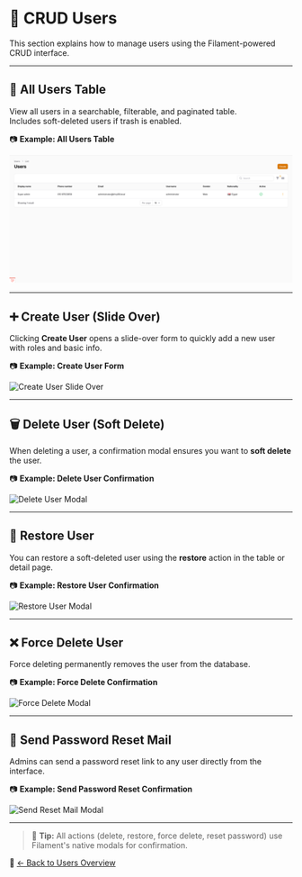 # 👤 CRUD Users

This section explains how to manage users using the Filament-powered CRUD interface.

---

## 🧾 All Users Table

View all users in a searchable, filterable, and paginated table.  
Includes soft-deleted users if trash is enabled.

📷 **Example: All Users Table**

![All Users Table](all-users.png)

---

## ➕ Create User (Slide Over)

Clicking **Create User** opens a slide-over form to quickly add a new user with roles and basic info.

📷 **Example: Create User Form**

![Create User Slide Over](images/users/create-user.png)

---

## 🗑️ Delete User (Soft Delete)

When deleting a user, a confirmation modal ensures you want to **soft delete** the user.

📷 **Example: Delete User Confirmation**

![Delete User Modal](images/users/delete-user-confirmation.png)

---

## 🔄 Restore User

You can restore a soft-deleted user using the **restore** action in the table or detail page.

📷 **Example: Restore User Confirmation**

![Restore User Modal](images/users/restore-user-confirmation.png)

---

## ❌ Force Delete User

Force deleting permanently removes the user from the database.

📷 **Example: Force Delete Confirmation**

![Force Delete Modal](images/users/force-delete-confirmation.png)

---

## 📧 Send Password Reset Mail

Admins can send a password reset link to any user directly from the interface.

📷 **Example: Send Password Reset Confirmation**

![Send Reset Mail Modal](images/users/send-password-reset.png)

---

> 📝 **Tip:** All actions (delete, restore, force delete, reset password) use Filament's native modals for confirmation.

🔗 [← Back to Users Overview](overview.md)
